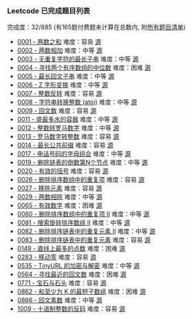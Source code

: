 ### Leetcode 已完成题目列表
完成度：32/885 (有165题付费题未计算在总数内, 附[所有题目清单](LIST.md))
- [0001 - 两数之和](done/0001-0100/0001.two-sum.js) 难度：容易 [源](https://leetcode-cn.com/problems/two-sum/)
- [0002 - 两数相加](done/0001-0100/0002.add-two-numbers.js) 难度：中等 [源](https://leetcode-cn.com/problems/add-two-numbers/)
- [0003 - 无重复字符的最长子串](done/0001-0100/0003.longest-substring-without-repeating-characters.js) 难度：中等 [源](https://leetcode-cn.com/problems/longest-substring-without-repeating-characters/)
- [0004 - 寻找两个有序数组的中位数](done/0001-0100/0004.median-of-two-sorted-arrays.js) 难度：困难 [源](https://leetcode-cn.com/problems/median-of-two-sorted-arrays/)
- [0005 - 最长回文子串](done/0001-0100/0005.longest-palindromic-substring.js) 难度：中等 [源](https://leetcode-cn.com/problems/longest-palindromic-substring/)
- [0006 - Z 字形变换](done/0001-0100/0006.zigzag-conversion.js) 难度：中等 [源](https://leetcode-cn.com/problems/zigzag-conversion/)
- [0007 - 整数反转](done/0001-0100/0007.reverse-integer.js) 难度：容易 [源](https://leetcode-cn.com/problems/reverse-integer/)
- [0008 - 字符串转换整数 (atoi)](done/0001-0100/0008.string-to-integer-atoi.js) 难度：中等 [源](https://leetcode-cn.com/problems/string-to-integer-atoi/)
- [0009 - 回文数](done/0001-0100/0009.palindrome-number.js) 难度：容易 [源](https://leetcode-cn.com/problems/palindrome-number/)
- [0011 - 盛最多水的容器](done/0001-0100/0011.container-with-most-water.js) 难度：中等 [源](https://leetcode-cn.com/problems/container-with-most-water/)
- [0012 - 整数转罗马数字](done/0001-0100/0012.integer-to-roman.js) 难度：中等 [源](https://leetcode-cn.com/problems/integer-to-roman/)
- [0013 - 罗马数字转整数](done/0001-0100/0013.roman-to-integer.js) 难度：容易 [源](https://leetcode-cn.com/problems/roman-to-integer/)
- [0014 - 最长公共前缀](done/0001-0100/0014.longest-common-prefix.js) 难度：容易 [源](https://leetcode-cn.com/problems/longest-common-prefix/)
- [0017 - 电话号码的字母组合](done/0001-0100/0017.letter-combinations-of-a-phone-number.js) 难度：中等 [源](https://leetcode-cn.com/problems/letter-combinations-of-a-phone-number/)
- [0019 - 删除链表的倒数第N个节点](done/0001-0100/0019.remove-nth-node-from-end-of-list.js) 难度：中等 [源](https://leetcode-cn.com/problems/remove-nth-node-from-end-of-list/)
- [0020 - 有效的括号](done/0001-0100/0020.valid-parentheses.js) 难度：容易 [源](https://leetcode-cn.com/problems/valid-parentheses/)
- [0026 - 删除排序数组中的重复项](done/0001-0100/0026.remove-duplicates-from-sorted-array.js) 难度：容易 [源](https://leetcode-cn.com/problems/remove-duplicates-from-sorted-array/)
- [0027 - 移除元素](done/0001-0100/0027.remove-element.js) 难度：容易 [源](https://leetcode-cn.com/problems/remove-element/)
- [0029 - 两数相除](done/0001-0100/0029.divide-two-integers.js) 难度：中等 [源](https://leetcode-cn.com/problems/divide-two-integers/)
- [0065 - 有效数字](done/0001-0100/0065.valid-number.js) 难度：困难 [源](https://leetcode-cn.com/problems/valid-number/)
- [0080 - 删除排序数组中的重复项 II](done/0001-0100/0080.remove-duplicates-from-sorted-array-ii.js) 难度：中等 [源](https://leetcode-cn.com/problems/remove-duplicates-from-sorted-array-ii/)
- [0081 - 搜索旋转排序数组 II](done/0001-0100/0081.search-in-rotated-sorted-array-ii.js) 难度：中等 [源](https://leetcode-cn.com/problems/search-in-rotated-sorted-array-ii/)
- [0082 - 删除排序链表中的重复元素 II](done/0001-0100/0082.remove-duplicates-from-sorted-list-ii.js) 难度：中等 [源](https://leetcode-cn.com/problems/remove-duplicates-from-sorted-list-ii/)
- [0083 - 删除排序链表中的重复元素](done/0001-0100/0083.remove-duplicates-from-sorted-list.js) 难度：容易 [源](https://leetcode-cn.com/problems/remove-duplicates-from-sorted-list/)
- [0149 - 直线上最多的点数](done/0101-0200/0149.max-points-on-a-line.js) 难度：困难 [源](https://leetcode-cn.com/problems/max-points-on-a-line/)
- [0283 - 移动零](done/0201-0300/0283.move-zeroes.js) 难度：容易 [源](https://leetcode-cn.com/problems/move-zeroes/)
- [0535 - TinyURL 的加密与解密](done/0501-0600/0535.encode-and-decode-tinyurl.js) 难度：中等 [源](https://leetcode-cn.com/problems/encode-and-decode-tinyurl/)
- [0564 - 寻找最近的回文数](done/0501-0600/0564.find-the-closest-palindrome.js) 难度：困难 [源](https://leetcode-cn.com/problems/find-the-closest-palindrome/)
- [0771 - 宝石与石头](done/0701-0800/0771.jewels-and-stones.js) 难度：容易 [源](https://leetcode-cn.com/problems/jewels-and-stones/)
- [0862 - 和至少为 K 的最短子数组](done/0801-0900/0862.shortest-subarray-with-sum-at-least-k.js) 难度：困难 [源](https://leetcode-cn.com/problems/shortest-subarray-with-sum-at-least-k/)
- [0866 - 回文素数](done/0801-0900/0866.prime-palindrome.js) 难度：中等 [源](https://leetcode-cn.com/problems/prime-palindrome/)
- [1009 - 十进制整数的反码](done/1001-1100/1009.complement-of-base-10-integer.js) 难度：容易 [源](https://leetcode-cn.com/problems/complement-of-base-10-integer/)